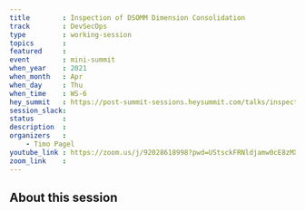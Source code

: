 ```yaml
---
title        : Inspection of DSOMM Dimension Consolidation
track        : DevSecOps
type         : working-session
topics       :
featured     :
event        : mini-summit
when_year    : 2021
when_month   : Apr
when_day     : Thu
when_time    : WS-6
hey_summit   : https://post-summit-sessions.heysummit.com/talks/inspection-of-dsomm-dimension-consolidation/
session_slack:
status       : 
description  :
organizers   :
    - Timo Pagel
youtube_link : https://zoom.us/j/92028618998?pwd=UStsckFRNldjamw0cE8zMXkxOHR1UT09
zoom_link    : 
---
```


## About this session
